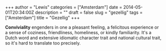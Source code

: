 +++
author = "Lewis"
categories = ["Amsterdam"]
date = 2014-05-01T20:34:00Z
description = ""
draft = false
slug = "gezellig"
tags = ["Amsterdam"]
title = "Gezellig"
+++


**Conviviality** engenders in one a pleasant feeling, a felicitous experience or a sense of coziness, friendliness, homeliness, or kindly familiarity. It's a Dutch word and extensive idiomatic character trait and national cultural trait, so it's hard to translate too precisely.

